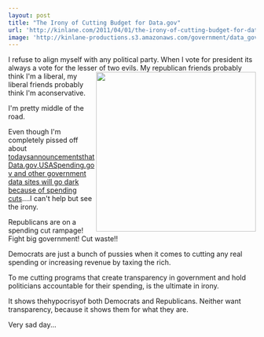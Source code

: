 ```yaml
---
layout: post
title: "The Irony of Cutting Budget for Data.gov"
url: 'http://kinlane.com/2011/04/01/the-irony-of-cutting-budget-for-data-gov/'
image: 'http://kinlane-productions.s3.amazonaws.com/government/data_gov.jpg'
---
```


I refuse to align myself with any political party. When I vote for president its always a vote for the lesser of two evils. <img class="c1" src="http://kinlane-productions.s3.amazonaws.com/government/data_gov.jpg" alt="" width="325" align="right" /> My republican friends probably think I'm a liberal, my liberal friends probably think I'm aconservative.

I'm pretty middle of the road.

Even though I'm completely pissed off about [todaysannouncementsthat Data.gov,USASpending.gov and other government data sites will go dark because of spending cuts][1]....I can't help but see the irony.

Republicans are on a spending cut rampage! Fight big government! Cut waste!!

Democrats are just a bunch of pussies when it comes to cutting any real spending or increasing revenue by taxing the rich.

To me cutting programs that create transparency in government and hold politicians accountable for their spending, is the ultimate in irony.

It shows thehypocrisyof both Democrats and Republicans. Neither want transparency, because it shows them for what they are.

Very sad day...

   [1]: http://sunlightfoundation.com/blog/2011/03/31/budget-technopocalypse-deepens-transparency-sites-will-go-dark-in-a-few-months/
